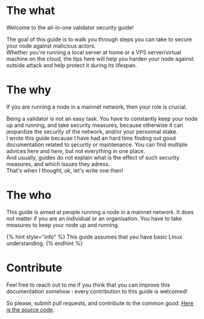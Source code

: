 # The what
Welcome to the all-in-one validator security guide!

The goal of this guide is to walk you through steps you can take to secure your node against malicious actors.  
Whether you're running a local server at home or a VPS server/virtual machine on the cloud, the tips here will help you harden your node against outside attack and help protect it during its lifespan.

# The why
If you are running a node in a mainnet network, then your role is crucial.

Being a validator is not an easy task. You have to constantly keep your node up and running, and take security measures, because otherwise it can jeopardize the security of the network, and/or your personnal stake.  
I wrote this guide because I have had an hard time finding out good documentation related to security or maintenance. You can find multiple advices here and here, but not everything in one place.  
And usually, guides do not explain what is the effect of such security measures, and which issues they adress.  
That's when I thought, ok, let's write one then!

# The who
This guide is aimed at people running a node in a mainnet network. It does not matter if you are an individual or an organisation. You have to take measures to keep your node up and running.  

{% hint style="info" %}
This guide assumes that you have basic Linux understanding.
{% endhint %}

# Contribute
Feel free to reach out to me if you think that you can improve this documentation somehow : every contribution to this guide is welcomed!

So please, submit pull requests, and contribute to the common good. [Here is the source code](https://github.com/soragXYZ/validatorUltimateGuide/tree/EN).
